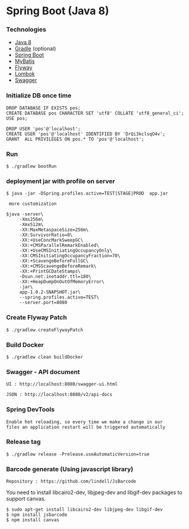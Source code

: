Spring Boot (Java 8)
============================

### Technologies

* [Java 8](http://www.oracle.com/technetwork/java/javase/downloads/index.html)
* [Gradle](https://gradle.org/gradle-download/) (optional)
* [Spring Boot](https://projects.spring.io/spring-boot/)
* [MyBatis](http://www.mybatis.org/spring-boot-starter/mybatis-spring-boot-autoconfigure/index.html)
* [Flyway](https://flywaydb.org/)
* [Lombok](https://projectlombok.org/)
* [Swagger](http://swagger.io/)

### Initialize DB once time

    DROP DATABASE IF EXISTS pos;
    CREATE DATABASE pos CHARACTER SET 'utf8' COLLATE 'utf8_general_ci';
    USE pos;

    DROP USER 'pos'@'localhost';
    CREATE USER 'pos'@'localhost' IDENTIFIED BY 'DrQi3kclsqO4v';
    GRANT  ALL PRIVILEGES ON pos.* TO 'pos'@'localhost';
    
### Run

	$ ./gradlew bootRun

### deployment jar with profile on server

    $ java -jar -DSpring.profiles.active=TEST|STAGE|PROD  app.jar
    
     more customization 
    
    $java -server\
         -Xms256m\
         -Xmx512m\
         -XX:MaxMetaspaceSize=256m\
         -XX:SurvivorRatio=8\
         -XX:+UseConcMarkSweepGC\
         -XX:+CMSParallelRemarkEnabled\
         -XX:+UseCMSInitiatingOccupancyOnly\
         -XX:CMSInitiatingOccupancyFraction=70\
         -XX:+ScavengeBeforeFullGC\
         -XX:+CMSScavengeBeforeRemark\
         -XX:+PrintGCDateStamps\
         -Dsun.net.inetaddr.ttl=180\
         -XX:+HeapDumpOnOutOfMemoryError\
         -jar\
         app-1.0.2-SNAPSHOT.jar\
         --spring.profiles.active=TEST\
         --server.port=8080

### Create Flyway Patch

	$ ./gradlew createFlywayPatch

### Build Docker

	$ ./gradlew clean buildDocker


### Swagger - API document

	UI : http://localhost:8080/swagger-ui.html

	JSON : http://localhost:8080/v2/api-docs

### Spring DevTools

	Enable hot reloading, so every time we make a change in our 
	files an application restart will be triggered automatically


### Release tag 

    $ ./gradlew release -Prelease.useAutomaticVersion=true 
 
### Barcode generate (Using javascript library)

	Repository : https://github.com/lindell/JsBarcode
	
You need to install libcairo2-dev, libjpeg-dev and libgif-dev packages to support canvas.

	$ sudo apt-get install libcairo2-dev libjpeg-dev libgif-dev
	$ npm install jsbarcode
	$ npm install canvas
